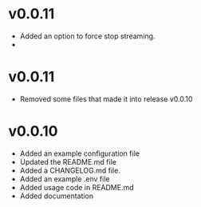 # v0.0.11
* Added an option to force stop streaming.
* 
# v0.0.11

* Removed some files that made it into release v0.0.10

# v0.0.10

* Added an example configuration file
* Updated the README.md file
* Added a CHANGELOG.md file.
* Added an example .env file
* Added usage code in README.md
* Added documentation